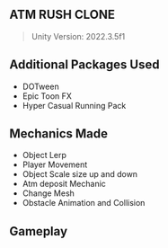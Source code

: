## **ATM RUSH CLONE** 
> Unity Version: 2022.3.5f1

## Additional Packages Used
- DOTween
- Epic Toon FX
- Hyper Casual Running Pack

 ## Mechanics Made
- Object Lerp
- Player Movement
- Object Scale size up and down
- Atm deposit Mechanic
- Change Mesh
- Obstacle Animation and Collision

 ## Gameplay
 
